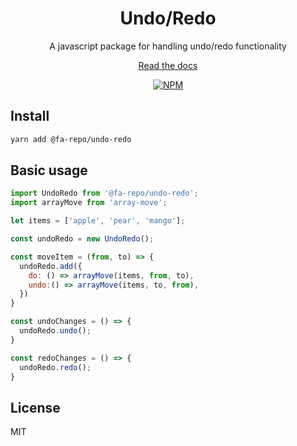<div align="center">

# Undo/Redo

A javascript package for handling undo/redo functionality<br/>

[Read the docs](https://skystash.github.io/undo-redo/#/)<br/>

[![NPM](https://img.shields.io/npm/v/@fa-repo/undo-redo.svg)](https://www.npmjs.com/package/@fa-repo/undo-redo)
</div>

## Install

```bash
yarn add @fa-repo/undo-redo
```

## Basic usage

```jsx
import UndoRedo from '@fa-repo/undo-redo';
import arrayMove from 'array-move';

let items = ['apple', 'pear', 'mango'];

const undoRedo = new UndoRedo();

const moveItem = (from, to) => {
  undoRedo.add({
    do: () => arrayMove(items, from, to),
    undo:() => arrayMove(items, to, from),
  })
}

const undoChanges = () => {
  undoRedo.undo();
}

const redoChanges = () => {
  undoRedo.redo();
}
```

## License

MIT

